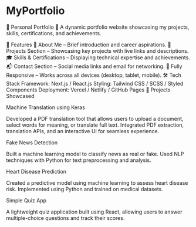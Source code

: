 # MyPortfolio


📌 Personal Portfolio
🚀 A dynamic portfolio website showcasing my projects, skills, certifications, and achievements.

🔹 Features
📄 About Me – Brief introduction and career aspirations.
💼 Projects Section – Showcasing key projects with live links and descriptions.
🎓 Skills & Certifications – Displaying technical expertise and achievements.
📬 Contact Section – Social media links and email for networking.
🌟 Fully Responsive – Works across all devices (desktop, tablet, mobile).
🛠 Tech Stack
Framework: Next.js / React.js
Styling: Tailwind CSS / SCSS / Styled Components
Deployment: Vercel / Netlify / GitHub Pages
📂 Projects Showcased


Machine Translation using Keras

Developed a PDF translation tool that allows users to upload a document, select words for meaning, or translate full text.
Integrated PDF extraction, translation APIs, and an interactive UI for seamless experience.

Fake News Detection

Built a machine learning model to classify news as real or fake.
Used NLP techniques with Python for text preprocessing and analysis.

Heart Disease Prediction

Created a predictive model using machine learning to assess heart disease risk.
Implemented using Python and trained on medical datasets.

Simple Quiz App

A lightweight quiz application built using React, allowing users to answer multiple-choice questions and track their scores.
